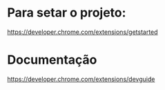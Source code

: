 # Para setar o projeto:
https://developer.chrome.com/extensions/getstarted

# Documentação
https://developer.chrome.com/extensions/devguide
